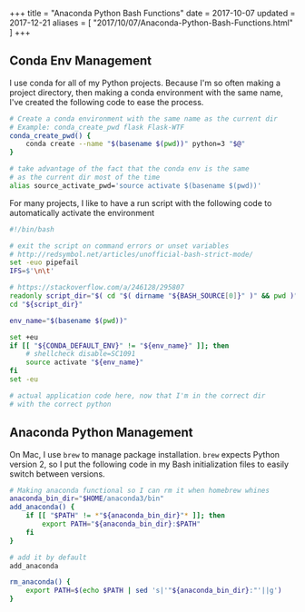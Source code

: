 +++
title = "Anaconda Python Bash Functions"
date = 2017-10-07
updated = 2017-12-21
aliases = [ "2017/10/07/Anaconda-Python-Bash-Functions.html" ]
+++

## Conda Env Management

I use conda for all of my Python projects. Because I'm so often making a project
directory, then making a conda environment with the same name, I've created the
following code to ease the process.

```bash
# Create a conda environment with the same name as the current dir
# Example: conda_create_pwd flask Flask-WTF
conda_create_pwd() {
    conda create --name "$(basename $(pwd))" python=3 "$@"
}
```

```bash
# take advantage of the fact that the conda env is the same
# as the current dir most of the time
alias source_activate_pwd='source activate $(basename $(pwd))'
```

For many projects, I like to have a run script with the following code to
automatically activate the environment

```bash
#!/bin/bash

# exit the script on command errors or unset variables
# http://redsymbol.net/articles/unofficial-bash-strict-mode/
set -euo pipefail
IFS=$'\n\t'

# https://stackoverflow.com/a/246128/295807
readonly script_dir="$( cd "$( dirname "${BASH_SOURCE[0]}" )" && pwd )"
cd "${script_dir}"

env_name="$(basename $(pwd))"

set +eu
if [[ "${CONDA_DEFAULT_ENV}" != "${env_name}" ]]; then
    # shellcheck disable=SC1091
    source activate "${env_name}"
fi
set -eu

# actual application code here, now that I'm in the correct dir
# with the correct python
```

## Anaconda Python Management

On Mac, I use `brew` to manage package installation. `brew` expects Python
version 2, so I put the following code in my Bash initialization files to
easily switch between versions.

```bash
# Making anaconda functional so I can rm it when homebrew whines
anaconda_bin_dir="$HOME/anaconda3/bin"
add_anaconda() {
    if [[ "$PATH" != *"${anaconda_bin_dir}"* ]]; then
        export PATH="${anaconda_bin_dir}:$PATH"
    fi
}

# add it by default
add_anaconda
```

```bash
rm_anaconda() {
    export PATH=$(echo $PATH | sed 's|'"${anaconda_bin_dir}:"'||g')
}
```
